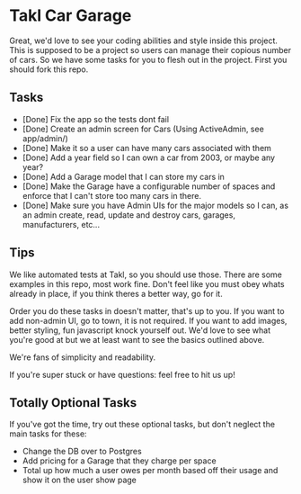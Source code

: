 Takl Car Garage
===============

Great, we'd love to see your coding abilities and style inside this project. This is supposed to be a project so users can manage their copious number of cars. So we have some tasks for you to flesh out in the project. First you should fork this repo.

Tasks
-----

* [Done] Fix the app so the tests dont fail
* [Done] Create an admin screen for Cars (Using ActiveAdmin, see app/admin/)
* [Done] Make it so a user can have many cars associated with them
* [Done] Add a year field so I can own a car from 2003, or maybe any year?
* [Done] Add a Garage model that I can store my cars in
* [Done] Make the Garage have a configurable number of spaces and enforce that I can't store too many cars in there.
* [Done] Make sure you have Admin UIs for the major models so I can, as an admin create, read, update and destroy cars, garages, manufacturers, etc...

Tips
----

We like automated tests at Takl, so you should use those. There are some examples in this repo, most work fine.
Don't feel like you must obey whats already in place, if you think theres a better way, go for it.

Order you do these tasks in doesn't matter, that's up to you.
If you want to add non-admin UI, go to town, it is not required. If you want to add images, better styling, fun javascript knock yourself out. We'd love to see what you're good at but we at least want to see the basics outlined above.

We're fans of simplicity and readability.

If you're super stuck or have questions: feel free to hit us up!

Totally Optional Tasks
----------------------
If you've got the time, try out these optional tasks, but don't neglect the main tasks for these:

* Change the DB over to Postgres
* Add pricing for a Garage that they charge per space
 * Total up how much a user owes per month based off their usage and show it on the user show page
